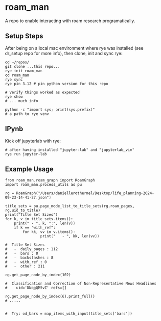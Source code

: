 # roam_man

A repo to enable interacting with roam research programatically.

## Setup Steps

After being on a local mac environment where rye was installed (see dr_setup repo for more info), then clone, init and sync rye:
```shell
cd ~/repos/
git clone ...this repo...
rye init roam_man
cd roam_man
rye sync
rye pin 3.12 # pin python version for this repo

# Verify things worked as expected
rye show
# ... much info

python -c "import sys; print(sys.prefix)"
# a path to rye venv
```

## IPynb

Kick off jupyterlab with rye:
```
# after having installed "jupyter-lab" and "jupyterlab_vim"
rye run jupyter-lab
```

## Example Usage

```
from roam_man.roam_graph import RoamGraph
import roam_man.process_utils as pu

rg = RoamGraph("/Users/daniellerothermel/Desktop/life_planning-2024-09-23-14-41-27.json")

title_sets = pu.page_node_list_to_title_sets(rg.roam_pages, rg.uid_to_title)
print("Title Set Sizes")
for k, v in title_sets.items():
    print(" - ", k, ":", len(v))
    if k == "with_ref":
        for kk, vv in v.items():
                print("   - ", kk, len(vv))

#  Title Set Sizes
#   -  daily_pages : 112
#   -  bars : 0
#   -  backslashes : 8
#   -  with_ref : 0
#   -  other : 211

rg.get_page_node_by_index(102)

#  Classification and Correction of Non-Representative News Headlines
#    uid='DNqgQM5vZ' refs=[]

rg.get_page_node_by_index(6).print_full()
# .....


#  Try: od_bars = map_items_with_input(title_sets['bars'])
```
